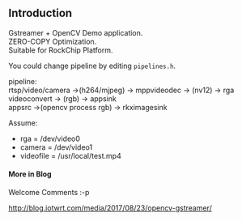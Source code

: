 ## Introduction

Gstreamer + OpenCV Demo application.  
ZERO-COPY Optimization.  
Suitable for RockChip Platform.

You could change pipeline by editing `pipelines.h`.

pipeline:  
rtsp/video/camera ->(h264/mjpeg) -> mppvideodec -> (nv12) -> rga videoconvert -> (rgb) -> appsink  
appsrc ->(opencv process rgb) -> rkximagesink  

Assume:  
* rga = /dev/video0
* camera = /dev/video1
* videofile = /usr/local/test.mp4

#### More in Blog

Welcome Comments :-p

http://blog.iotwrt.com/media/2017/08/23/opencv-gstreamer/
